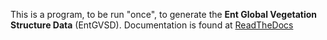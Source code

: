 This is a program, to be run "once", to generate the **Ent Global
Vegetation Structure Data** (EntGVSD).  Documentation is found at
[ReadTheDocs](https://entgvsd.readthedocs.io/en/latest/index.html)
